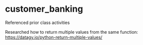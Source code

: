 # customer_banking

Referenced prior class activities

Researched how to return multiple values from the same function: https://datagy.io/python-return-multiple-values/
